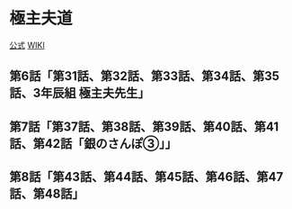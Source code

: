 # 極主夫道

[公式](https://www.netflix.com/jp/title/81261669) 
[WIKI](https://ja.wikipedia.org/wiki/%E6%A5%B5%E4%B8%BB%E5%A4%AB%E9%81%93) 

## 第6話「第31話、第32話、第33話、第34話、第35話、3年辰組 極主夫先生」

## 第7話「第37話、第38話、第39話、第40話、第41話、第42話「銀のさんぽ③」」

## 第8話「第43話、第44話、第45話、第46話、第47話、第48話」
